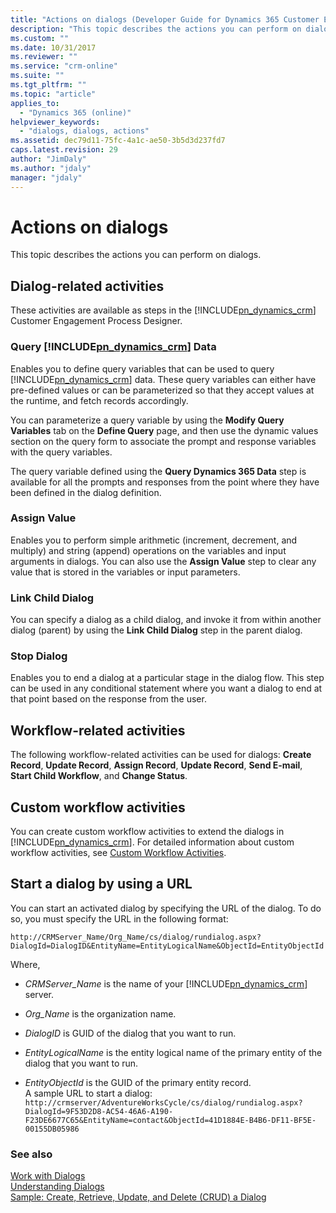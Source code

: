 ```yaml
---
title: "Actions on dialogs (Developer Guide for Dynamics 365 Customer Engagement) | MicrosoftDocs"
description: "This topic describes the actions you can perform on dialogs using the Dynamics 365 Customer Engagement web services (SDK). "
ms.custom: ""
ms.date: 10/31/2017
ms.reviewer: ""
ms.service: "crm-online"
ms.suite: ""
ms.tgt_pltfrm: ""
ms.topic: "article"
applies_to: 
  - "Dynamics 365 (online)"
helpviewer_keywords: 
  - "dialogs, dialogs, actions"
ms.assetid: dec79d11-75fc-4a1c-ae50-3b5d3d237fd7
caps.latest.revision: 29
author: "JimDaly"
ms.author: "jdaly"
manager: "jdaly"
---
```

# Actions on dialogs

This topic describes the actions you can perform on dialogs.  

<a name="DialogRelated"></a>   

## Dialog-related activities

 These activities are available as steps in the [!INCLUDE[pn_dynamics_crm](../includes/pn-dynamics-crm.md)] Customer Engagement Process Designer.  

### Query [!INCLUDE[pn_dynamics_crm](../includes/pn-dynamics-crm.md)] Data

 Enables you to define query variables that can be used to query [!INCLUDE[pn_dynamics_crm](../includes/pn-dynamics-crm.md)] data. 
These query variables can either have pre-defined values or can be parameterized so that they accept values at the runtime, 
and fetch records accordingly.  

 You can parameterize a query variable by using the **Modify Query Variables** tab on the **Define Query** page, 
and then use the dynamic values section on the query form to associate the prompt and response variables with the query variables.  

 The query variable defined using the **Query Dynamics 365 Data** step is available for all the prompts and responses from the point where they 
have been defined in the dialog definition.  

### Assign Value

 Enables you to perform simple arithmetic (increment, decrement, and multiply) and string (append) operations on the variables and input arguments 
in dialogs. You can also use the **Assign Value** step to clear any value that is stored in the variables or input parameters.  

### Link Child Dialog

 You can specify a dialog as a child dialog, and invoke it from within another dialog (parent) by using the **Link Child Dialog** step in the parent 
dialog.  

### Stop Dialog

 Enables you to end a dialog at a particular stage in the dialog flow. This step can be used in any conditional statement where you want a dialog to 
end at that point based on the response from the user.  

<a name="WorkflowRelated"></a>   

## Workflow-related activities

 The following workflow-related activities can be used for dialogs: **Create Record**, **Update Record**, **Assign Record**, **Update Record**, 
**Send E-mail**, **Start Child Workflow**, and **Change Status**.  

<a name="CustomActivities"></a>   

## Custom workflow activities

 You can create custom workflow activities to extend the dialogs in [!INCLUDE[pn_dynamics_crm](../includes/pn-dynamics-crm.md)]. For detailed 
information about custom workflow activities, see [Custom Workflow Activities](custom-workflow-activities-workflow-assemblies.md).  

<a name="StartDialog"></a>   

## Start a dialog by using a URL

 You can start an activated dialog by specifying the URL of the dialog. To do so, you must specify the URL in the following format:  

```unstlib
http://CRMServer_Name/Org_Name/cs/dialog/rundialog.aspx?DialogId=DialogID&EntityName=EntityLogicalName&ObjectId=EntityObjectId  
```

 Where,  

-   _CRMServer_Name_ is the name of your [!INCLUDE[pn_dynamics_crm](../includes/pn-dynamics-crm.md)] server.  

-   _Org_Name_ is the organization name.  

-   _DialogID_ is GUID of the dialog that you want to run.  

-   _EntityLogicalName_ is the entity logical name of the primary entity of the dialog that you want to run.  

-   _EntityObjectId_ is the GUID of the primary entity record.  
    A sample URL to start a dialog:  
    `http://crmserver/AdventureWorksCycle/cs/dialog/rundialog.aspx?DialogId=9F53D2D8-AC54-46A6-A190-F23DE6677C65&EntityName=contact&ObjectId=41D1884E-B4B6-DF11-BF5E-00155DB05986`  
     

### See also

 [Work with Dialogs](use-dialogs-guided-processes.md)  
 [Understanding Dialogs](understand-dialogs.md)  
 [Sample: Create, Retrieve, Update, and Delete (CRUD) a Dialog](sample-create-retrieve-update-delete-dialog.md)
